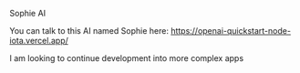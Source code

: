 Sophie AI

You can talk to this AI named Sophie here: https://openai-quickstart-node-iota.vercel.app/

I am looking to continue development into more complex apps
